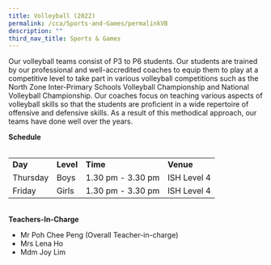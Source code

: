 ```yaml
---
title: Volleyball (2022)
permalink: /cca/Sports-and-Games/permalinkVB
description: ""
third_nav_title: Sports & Games
---
```


<p>Our volleyball teams consist of P3 to P6 students. Our students are trained by our professional and well-accredited coaches to equip them to play at a competitive level to take part in various volleyball competitions such as the North Zone Inter-Primary Schools Volleyball Championship and National Volleyball Championship. Our coaches focus on teaching various aspects of volleyball skills so that the students are proficient in a wide repertoire of offensive and defensive skills. As a result of this methodical approach, our teams have done well over the years.</p>
<p><strong>Schedule</strong><br /><br /></p>
<table border="0" cellspacing="0" cellpadding="10">
<tbody>
<tr>
<td><strong>Day</strong></td>
<td><strong>Level</strong></td>
<td><strong>Time</strong></td>
<td><strong>Venue</strong></td>
</tr>
<tr>
<td>Thursday</td>
<td>Boys&nbsp;</td>
<td>1.30 pm - 3.30 pm</td>
<td>ISH Level 4</td>
</tr>
<tr>
<td>Friday</td>
<td>Girls</td>
<td>1.30 pm - 3.30 pm</td>
<td>ISH Level 4</td>
</tr>
</tbody>
</table>
<p><br /><strong>Teachers-In-Charge</strong></p>
<ul>
<li>Mr Poh Chee Peng (Overall Teacher-in-charge)</li>
<li>Mrs Lena Ho</li>
<li>Mdm Joy Lim</li>
</ul>